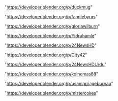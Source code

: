 "https://developer.blender.org/p/duckmug"

"https://developer.blender.org/p/fanniebyrns"

"https://developer.blender.org/p/gloriawilburn"

"https://developer.blender.org/p/Yidruhamle"

"https://developer.blender.org/p/24NewsHD"

"https://developer.blender.org/p/City42"

"https://developer.blender.org/p/24NewsHDUrdu"

"https://developer.blender.org/p/koinemas88"

"https://developer.blender.org/p/usamarriagebureau"

"https://developer.blender.org/p/mistercokes"

